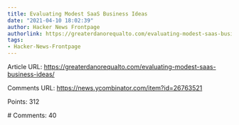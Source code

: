 ```yaml
---
title: Evaluating Modest SaaS Business Ideas
date: "2021-04-10 18:02:39"
author: Hacker News Frontpage
authorlink: https://greaterdanorequalto.com/evaluating-modest-saas-business-ideas/
tags:
- Hacker-News-Frontpage
---
```


<p>Article URL: <a href="https://greaterdanorequalto.com/evaluating-modest-saas-business-ideas/">https://greaterdanorequalto.com/evaluating-modest-saas-business-ideas/</a></p>
<p>Comments URL: <a href="https://news.ycombinator.com/item?id=26763521">https://news.ycombinator.com/item?id=26763521</a></p>
<p>Points: 312</p>
<p># Comments: 40</p>

